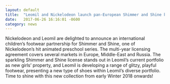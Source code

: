 ```yaml
---
layout: default
title:  "Leomil and Nickelodeon launch pan-European Shimmer and Shine kids’ footwear collection"
date:   2017-06-26 16:16:01 -0600
category: news
---
```


Nickelodeon and Leomil are delighted to announce an international children’s footwear partnership for Shimmer and Shine, one of Nickelodeon’s hit animated preschool series. The multi-year licensing agreement covers several markets in Europe, Middle-East and Russia. The sparkling Shimmer and Shine license stands out in Leomil’s current portfolio as new girls’ property, and Leomil is developing a range of glitzy, playful footwear, presenting a new type of shoes within Leomil’s diverse portfolio. Time to shine with this new collection from early Winter 2018 onwards!
